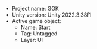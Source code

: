<!-- UNITY CODE ASSIST INSTRUCTIONS START -->
- Project name: GGK
- Unity version: Unity 2022.3.38f1
- Active game object:
  - Name: Start
  - Tag: Untagged
  - Layer: UI
<!-- UNITY CODE ASSIST INSTRUCTIONS END -->